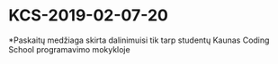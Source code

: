 # KCS-2019-02-07-20
*Paskaitų medžiaga skirta dalinimuisi tik tarp studentų Kaunas Coding School programavimo mokykloje
